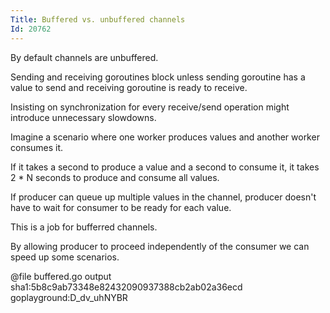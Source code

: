 ```yaml
---
Title: Buffered vs. unbuffered channels
Id: 20762
---
```

By default channels are unbuffered.

Sending and receiving goroutines block unless sending goroutine has a value to send and receiving goroutine is ready to receive.

Insisting on synchronization for every receive/send operation might introduce unnecessary slowdowns.

Imagine a scenario where one worker produces values and another worker consumes it.

If it takes a second to produce a value and a second to consume it, it takes 2 * N seconds to produce and consume all values.

If producer can queue up multiple values in the channel, producer doesn't have to wait for consumer to be ready for each value.

This is a job for bufferred channels.

By allowing producer to proceed independently of the consumer we can speed up some scenarios.

@file buffered.go output sha1:5b8c9ab73348e82432090937388cb2ab02a36ecd goplayground:D_dv_uhNYBR

